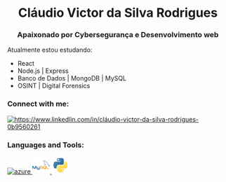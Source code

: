 <h1 align="center">Cláudio Victor da Silva Rodrigues</h1>
<h3 align="center">Apaixonado por Cybersegurança e Desenvolvimento web</h3>

Atualmente estou estudando:
- React
- Node.js | Express
- Banco de Dados | MongoDB | MySQL
- OSINT | Digital Forensics

<h3 align="left">Connect with me:</h3>
<p align="left">
<a href="https://linkedin.com/in/https://www.linkedlin.com/in/cláudio-victor-da-silva-rodrigues-0b9560261" target="blank"><img align="center" src="https://raw.githubusercontent.com/rahuldkjain/github-profile-readme-generator/master/src/images/icons/Social/linked-in-alt.svg" alt="https://www.linkedlin.com/in/cláudio-victor-da-silva-rodrigues-0b9560261" height="30" width="40" /></a>
</p>

<h3 align="left">Languages and Tools:</h3>
<p align="left"> <a href="https://azure.microsoft.com/en-in/" target="_blank" rel="noreferrer"> <img src="https://www.vectorlogo.zone/logos/microsoft_azure/microsoft_azure-icon.svg" alt="azure" width="40" height="40"/> </a> <a href="https://www.mysql.com/" target="_blank" rel="noreferrer"> <img src="https://raw.githubusercontent.com/devicons/devicon/master/icons/mysql/mysql-original-wordmark.svg" alt="mysql" width="40" height="40"/> </a> <a href="https://www.python.org" target="_blank" rel="noreferrer"> <img src="https://raw.githubusercontent.com/devicons/devicon/master/icons/python/python-original.svg" alt="python" width="40" height="40"/> </a> </p>
